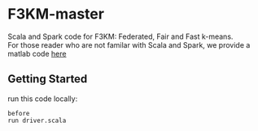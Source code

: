 # F3KM-master
Scala and Spark code for F3KM: Federated, Fair and Fast k-means. <br>
For those reader who are not familar with Scala and Spark, we provide a matlab code [here](https://github.com/zsk66/F3KM-MATLAB)
## Getting Started
run this code locally:
```
before
run driver.scala
```
